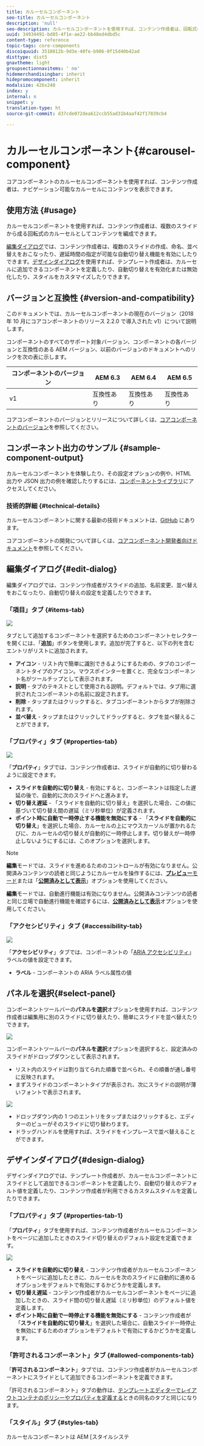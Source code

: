 ```yaml
---
title: カルーセルコンポーネント
seo-title: カルーセルコンポーネント
description: 'null'
seo-description: カルーセルコンポーネントを使用すれば、コンテンツ作成者は、回転式のカルーセルにコンテンツを表示することができます。
uuid: 34934491-bd85-4f1e-ae22-bb48ed4dbd5c
content-type: reference
topic-tags: core-components
discoiquuid: 3510812b-9d3e-40fe-b986-0f15d40b42ad
disttype: dist5
gnavtheme: light
groupsectionnavitems: ' no'
hidemerchandisingbar: inherit
hidepromocomponent: inherit
modalsize: 426x240
index: y
internal: n
snippet: y
translation-type: ht
source-git-commit: d37cde072dea612ccb55ad31b4aaf42f17839cb4

---
```



# カルーセルコンポーネント{#carousel-component}

コアコンポーネントのカルーセルコンポーネントを使用すれば、コンテンツ作成者は、ナビゲーション可能なカルーセルにコンテンツを表示できます。

## 使用方法 {#usage}

カルーセルコンポーネントを使用すれば、コンテンツ作成者は、複数のスライドから成る回転式のカルーセルとしてコンテンツを編成できます。

[編集ダイアログ](#edit-dialog)では、コンテンツ作成者は、複数のスライドの作成、命名、並べ替えをおこなったり、遅延時間の指定が可能な自動切り替え機能を有効にしたりできます。[デザインダイアログ](#design-dialog)を使用すれば、テンプレート作成者は、カルーセルに追加できるコンポーネントを定義したり、自動切り替えを有効化または無効化したり、スタイルをカスタマイズしたりできます。

## バージョンと互換性 {#version-and-compatibility}

このドキュメントでは、カルーセルコンポーネントの現在のバージョン（2018 年 10 月にコアコンポーネントのリリース 2.2.0 で導入された v1）について説明します。

コンポーネントのすべてのサポート対象バージョン、コンポーネントの各バージョンと互換性のある AEM バージョン、以前のバージョンのドキュメントへのリンクを次の表に示します。

| コンポーネントのバージョン | AEM 6.3 | AEM 6.4 | AEM 6.5 |
|--- |--- |--- |--- |
| v1 | 互換性あり | 互換性あり | 互換性あり |

コアコンポーネントのバージョンとリリースについて詳しくは、[コアコンポーネントのバージョン](versions.md)を参照してください。

## コンポーネント出力のサンプル {#sample-component-output}

カルーセルコンポーネントを体験したり、その設定オプションの例や、HTML 出力や JSON 出力の例を確認したりするには、[コンポーネントライブラリ](http://opensource.adobe.com/aem-core-wcm-components/library/carousel.html)にアクセスしてください。

### 技術的詳細 {#technical-details}

カルーセルコンポーネントに関する最新の技術ドキュメントは、[GitHub](https://github.com/adobe/aem-core-wcm-components/blob/master/content/src/content/jcr_root/apps/core/wcm/components/carousel/v1/carousel) にあります。

コアコンポーネントの開発について詳しくは、[コアコンポーネント開発者向けドキュメント](developing.md)を参照してください。

## 編集ダイアログ{#edit-dialog}

編集ダイアログでは、コンテンツ作成者がスライドの追加、名前変更、並べ替えをおこなったり、自動切り替えの設定を定義したりできます。

### 「項目」タブ {#items-tab}

![](assets/screen-shot-2019-08-29-12.01.39.png)

タブとして追加するコンポーネントを選択するためのコンポーネントセレクターを開くには、「**追加**」ボタンを使用します。追加が完了すると、以下の列を含むエントリがリストに追加されます。

* **アイコン** - リスト内で簡単に識別できるようにするための、タブのコンポーネントタイプのアイコン。マウスポインターを置くと、完全なコンポーネント名がツールチップとして表示されます。
* **説明** - タブのテキストとして使用される説明。デフォルトでは、タブ用に選択されたコンポーネントの名前に設定されます。
* **削除** - タップまたはクリックすると、タブコンポーネントからタブが削除されます。
* **並べ替え** - タップまたはクリックしてドラッグすると、タブを並べ替えることができます。

### 「プロパティ」タブ {#properties-tab}

![](assets/screen-shot-2019-08-29-12.01.57.png)

「**プロパティ**」タブでは、コンテンツ作成者は、スライドが自動的に切り替わるように設定できます。

* **スライドを自動的に切り替え** - 有効にすると、コンポーネントは指定した遅延の後で、自動的に次のスライドへと進みます。
* **切り替え遅延** - 「スライドを自動的に切り替え」を選択した場合、この値に基づいて切り替え間の遅延（ミリ秒単位）が定義されます。
* **ポイント時に自動で一時停止する機能を無効にする** - 「**スライドを自動的に切り替え**」を選択した場合、カルーセルの上にマウスカーソルが置かれるたびに、カルーセルの切り替えが自動的に一時停止します。切り替えが一時停止しないようにするには、このオプションを選択します。

>[!NOTE]
>
>**編集**&#x200B;モードでは、スライドを進めるためのコントロールが有効になりません。公開済みコンテンツの読者と同じようにカルーセルを操作するには、[**プレビュー**&#x200B;モード](https://helpx.adobe.com/jp/experience-manager/6-5/sites/authoring/using/editing-content.html)または「**[公開済みとして表示](https://helpx.adobe.com/jp/experience-manager/6-5/sites/authoring/using/editing-content.html)**」オプションを使用してください。
>
>**編集**&#x200B;モードでは、自動進行機能は有効になりません。公開済みコンテンツの読者と同じ立場で自動進行機能を確認するには、**[公開済みとして表示](https://helpx.adobe.com/jp/experience-manager/6-5/sites/authoring/using/editing-content.html)**&#x200B;オプションを使用してください。

### 「アクセシビリティ」タブ {#accessibility-tab}

![](assets/screen-shot-2019-08-29-12.02.22.png)

「**アクセシビリティ**」タブでは、コンポーネントの「[ARIA アクセシビリティ](https://www.w3.org/WAI/standards-guidelines/aria/)」ラベルの値を設定できます。

* **ラベル** - コンポーネントの ARIA ラベル属性の値

## パネルを選択{#select-panel}

コンポーネントツールバーの&#x200B;**パネルを選択**&#x200B;オプションを使用すれば、コンテンツ作成者は編集用に別のスライドに切り替えたり、簡単にスライドを並べ替えたりできます。

![](assets/screenshot_2018-10-11at165417.png)

コンポーネントツールバーの&#x200B;**パネルを選択**&#x200B;オプションを選択すると、設定済みのスライドがドロップダウンとして表示されます。

* リスト内のスライドは割り当てられた順番で並べられ、その順番が通し番号に反映されます。
* まずスライドのコンポーネントタイプが表示され、次にスライドの説明が薄いフォントで表示されます。

![](assets/opera_snapshot_2018-11-28141537localhost.png)

* ドロップダウン内の 1 つのエントリをタップまたはクリックすると、エディターのビューがそのスライドに切り替わります。
* ドラッグハンドルを使用すれば、スライドをインプレースで並べ替えることができます。

## デザインダイアログ{#design-dialog}

デザインダイアログでは、テンプレート作成者が、カルーセルコンポーネントにスライドとして追加できるコンポーネントを定義したり、自動切り替えのデフォルト値を定義したり、コンテンツ作成者が利用できるカスタムスタイルを定義したりできます。

### 「プロパティ」タブ {#properties-tab-1}

「**プロパティ**」タブを使用すれば、コンテンツ作成者がカルーセルコンポーネントをページに追加したときのスライド切り替えのデフォルト設定を定義できます。

![](assets/screenshot_2018-11-28at141824.png)

* **スライドを自動的に切り替え** - コンテンツ作成者がカルーセルコンポーネントをページに追加したときに、カルーセルを次のスライドに自動的に進めるオプションをデフォルトで有効にするかどうかを定義します。
* **切り替え遅延** - コンテンツ作成者がカルーセルコンポーネントをページに追加したときの、スライド間の切り替え遅延（ミリ秒単位）のデフォルト値を定義します。
* **ポイント時に自動で一時停止する機能を無効にする** - コンテンツ作成者が「**スライドを自動的に切り替え**」を選択した場合に、自動スライド一時停止を無効にするためのオプションをデフォルトで有効にするかどうかを定義します。

### 「許可されるコンポーネント」タブ {#allowed-components-tab}

「**許可されるコンポーネント**」タブでは、コンテンツ作成者がカルーセルコンポーネントにスライドとして追加できるコンポーネントを定義できます。

「許可されるコンポーネント」タブの動作は、[テンプレートエディターでレイアウトコンテナのポリシーやプロパティを定義する](https://helpx.adobe.com/jp/experience-manager/6-5/sites/authoring/using/templates.html)ときの同名のタブと同じになります。

### 「スタイル」タブ {#styles-tab}

カルーセルコンポーネントは AEM [スタイルシステ